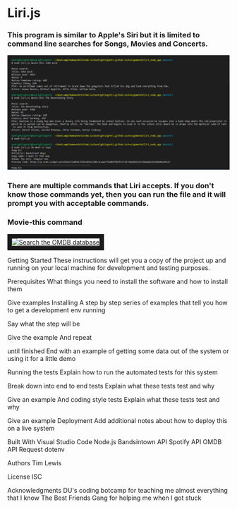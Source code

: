 # Liri.js<br>
### This program is similar to Apple's Siri but it is limited to command line searches for Songs, Movies and Concerts.

![alt text](./images/liri.png "Liri.js")

### There are multiple commands that Liri accepts.  If you don't know those commands yet, then you can run the file and it will prompt you with acceptable commands.

### Movie-this command <br>

<a href="http://www.youtube.com/watch?feature=player_embedded&v=uyjJM3oopYU
" target="_blank"><img src="http://img.youtube.com/vi/uyjJM3oopYU/0.jpg" 
alt="Search the OMDB database" width="240" height="180" border="10" /></a>


Getting Started
These instructions will get you a copy of the project up and running on your local machine for development and testing purposes. 

Prerequisites
What things you need to install the software and how to install them

Give examples
Installing
A step by step series of examples that tell you how to get a development env running

Say what the step will be

Give the example
And repeat

until finished
End with an example of getting some data out of the system or using it for a little demo

Running the tests
Explain how to run the automated tests for this system

Break down into end to end tests
Explain what these tests test and why

Give an example
And coding style tests
Explain what these tests test and why

Give an example
Deployment
Add additional notes about how to deploy this on a live system

Built With
Visual Studio Code
Node.js
Bandsintown API
Spotify API
OMDB API
Request
dotenv

Authors
Tim Lewis

License
ISC

Acknowledgments
DU's coding botcamp for teaching me almost everything that I know
The Best Friends Gang for helping me when I got stuck
